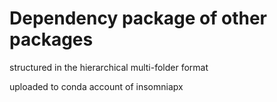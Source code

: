 # Dependency package of other packages

structured in the hierarchical multi-folder format

uploaded to conda account of insomniapx











